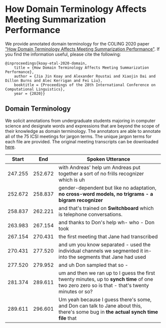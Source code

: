 # How Domain Terminology Affects Meeting Summarization Performance

We provide annotated domain terminology for the COLING 2020 paper ["How Domain Terminology Affects Meeting Summarization Performance"](https://arxiv.org/abs/2011.00692). If you find the information useful, please cite the following:

    @inproceedings{koay-etal-2020-domain,
        title = {How Domain Terminology Affects Meeting Summarization Performance},
        author = {Jia Jin Koay and Alexander Roustai and Xiaojin Dai and Dillon Burns and Alec Kerrigan and Fei Liu},
        booktitle = {Proceedings of the 28th International Conference on Computational Linguistics},
        year = {2020}}

## Domain Terminology

We solicit annotations from undergraduate students majoring in computer science and designate words and expressions that are beyond the scope of their knowledge as domain terminology. The annotators are able to annotate all of the 75 ICSI meetings for jargon terms. The unique jargon terms for each file are provided. The original meeting transcripts can be downloaded [here](http://groups.inf.ed.ac.uk/ami/icsi/download/). 

__Start__ | __End__ | __Spoken Utterance__
-- | -- | --
247.255 | 252.672 | with Andreas' help um Andreas put together a sort of no frills recognizer which is uh
252.672 | 258.837 | gender-dependent but like no adaptation, __no cross-word models, no trigrams - a bigram recognizer__
258.837 | 262.221 | and that's trained on __Switchboard__ which is telephone conversations.
263.983 | 267.154 | and thanks to Don's help wh- who - Don took
267.154 | 270.431 | the first meeting that Jane had transcribed
270.431 | 277.520 | and um you know separated - used the individual channels we segmented it in- into the segments that Jane had used
277.520 | 279.952 | and uh Don sampled that so -
281.374 | 289.611 | um and then we ran up to I guess the first twenty minutes, up to __synch time__ of one two zero zero so is that - that's twenty minutes or so?
289.611 | 296.601 | Um yeah because I guess there's some, and Don can talk to Jane about this, there's some bug in __the actual synch time file__ that

